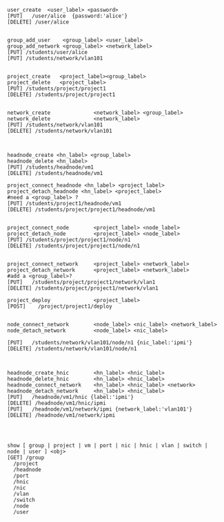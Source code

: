 
    user_create  <user_label> <password>
    [PUT]   /user/alice  {password:'alice'}
    [DELETE] /user/alice


    group_add_user    <group_label> <user_label>
    group_add_network <group_label> <network_label>
    [PUT] /students/user/alice
    [PUT] /students/network/vlan101


    project_create   <project_label><group_label>
    project_delete   <project_label>
    [PUT] /students/project/project1
    [DELETE] /students/project/project1


    network_create              <network_label> <group_label>
    network_delete              <network_label>
    [PUT] /students/network/vlan101
    [DELETE] /students/network/vlan101
    
    
    
    headnode_create <hn_label> <group_label>
    headnode_delete <hn_label>
    [PUT] /students/headnode/vm1
    [DELETE] /students/headnode/vm1

    project_connect_headnode <hn_label> <project_label>
    project_detach_headnode <hn_label> <project_label>
    #need a <group_label> ?
    [PUT] /students/project1/headnode/vm1
    [DELETE] /students/project/project1/headnode/vm1


    project_connect_node        <project_label> <node_label> 
    project_detach_node         <project_label> <node_label>
    [PUT] /students/project/project1/node/n1
    [DELETE] /students/project/project1/node/n1


    project_connect_network     <project_label> <network_label>
    project_detach_network      <project_label> <network_label>
    #add a <group_label>?
    [PUT]   /students/project/project1/network/vlan1
    [DELETE] /students/project/project1/network/vlan1
    
    project_deploy              <project_label>
    [POST]    /project/project1/deploy


    node_connect_network        <node_label> <nic_label> <network_label>
    node_detach_network         <node_label> <nic_label>

    [PUT]   /students/network/vlan101/node/n1 {nic_label:'ipmi'}
    [DELETE] /students/network/vlan101/node/n1



    headnode_create_hnic        <hn_label> <hnic_label> 
    headnode_delete_hnic        <hn_label> <hnic_label>
    headnode_connect_network    <hn_label> <hnic_label> <network>
    headnode_detach_network     <hn_label> <hnic_label>
    [PUT]   /headnode/vm1/hnic {label:'ipmi'}
    [DELETE] /headnode/vm1/hnic/ipmi
    [PUT]   /headnode/vm1/network/ipmi {network_label:'vlan101'}
    [DELETE] /headnode/vm1/network/ipmi




    show [ group | project | vm | port | nic | hnic | vlan | switch |
    node | user ] <obj> 
    [GET] /group
      /project
      /headnode
      /port
      /hnic
      /nic
      /vlan
      /switch
      /node
      /user
